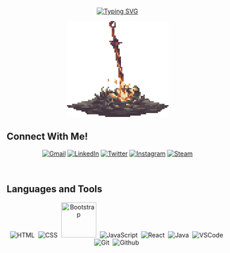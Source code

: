 
<div align="right">
  <img src="https://komarev.com/ghpvc/?username=frknsprnl&style=flat&color=blueviolet" alt=""/>
</div>

<div align="center">
  
[![Typing SVG](https://readme-typing-svg.herokuapp.com?font=Consolas&color=9034dc&center=true&vCenter=true&lines=Hi+there%2C+I'm+Furkan+%F0%9F%91%8B;Junior+Web+Developer)](https://git.io/typing-svg)
  
</div>

<div align="center"> <img src="https://raw.githubusercontent.com/TanZng/TanZng/master/assets/bonefire.gif"> </div>


## Connect With Me!

<p align="center">
	<a href="mailto:frknsprnl@hotmail.com"><img src="https://img.icons8.com/nolan/344/gmail.png" title="Gmail"  width="80" height="80" alt="Gmail"/></a>
	<a href="https://www.linkedin.com/in/furkansupurenel/"><img src="https://img.icons8.com/nolan/344/linkedin.png" title="LinkedIn"  width="80" height="80" alt="LinkedIn"/></a>
	<a href="https://twitter.com/frknsprnl"><img src="https://img.icons8.com/nolan/344/twitter.png" width="80" title="Twitter"  height="80" alt="Twitter"/></a>
	<a href="https://www.instagram.com/frknsprnl/"><img src="https://img.icons8.com/nolan/344/instagram-new.png" title="Instagram"  width="80" height="80" alt="Instagram"/></a>
  <a href="https://steamcommunity.com/id/StreaksWild"><img src="https://img.icons8.com/nolan/344/steam--v2.png" title="Steam"  width="80" height="80" alt="Steam"/></a>
</p>

<br>

## Languages and Tools
<div align="center">
  <img src="https://img.icons8.com/nolan/344/html-5.png" title="HTML5" alt="HTML" width="80" height="80"/>&nbsp;
  <img src="https://img.icons8.com/nolan/344/css-filetype.png"  title="CSS3" alt="CSS" width="80" height="80"/>&nbsp;
  <img src="https://img.icons8.com/nolan/344/b-key.png" title="Bootstrap" width="80" height="80"/>&nbsp;
  <img src="https://img.icons8.com/nolan/344/javascript.png" title="JavaScript" alt="JavaScript" width="80" height="80"/>&nbsp;
  <img src="https://img.icons8.com/nolan/344/react-native.png" title="React" alt="React" width="80" height="80"/>&nbsp;
  <img src="https://img.icons8.com/nolan/344/java-coffee-cup-logo.png" title="Java" alt="Java" width="80" height="80"/>&nbsp;
  <img src="https://img.icons8.com/nolan/344/visual-studio.png" title="VSCode" alt="VSCode" width="80"80 height="80"/>&nbsp;
  <img src="https://img.icons8.com/nolan/344/git.png" title="Git" color="white" alt="Git" width="80" height="80"/>&nbsp;
  <img src="https://img.icons8.com/nolan/344/github.png" title="Github" alt="Github" width="80" height="80"/>&nbsp; 
</div>

<br> <br>




<!--
**frknsprnl/frknsprnl** is a ✨ _special_ ✨ repository because its `README.md` (this file) appears on your GitHub profileGithub

Here are some ideas to get you started:

- 🔭 I’m currently working on ...
- 🌱 I’m currently learning ...
- 👯 I’m looking to collaborate on ...
- 🤔 I’m looking for help with ...
- 💬 Ask me about ...
- 📫 How to reach me: ...
- 😄 Pronouns: ...
- ⚡ Fun fact: ...
-->
